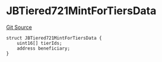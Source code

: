 # JBTiered721MintForTiersData
[Git Source](https://github.com/jbx-protocol/juice-721-delegate/blob/24c33179caef17b169ec5b6eb95923f5da66bf32/contracts/structs/JBTiered721MintForTiersData.sol)


```solidity
struct JBTiered721MintForTiersData {
    uint16[] tierIds;
    address beneficiary;
}
```

